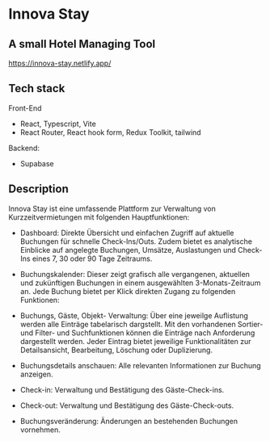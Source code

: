 # Innova Stay

## A small Hotel Managing Tool

https://innova-stay.netlify.app/

## Tech stack

Front-End

- React, Typescript, Vite
- React Router, React hook form, Redux Toolkit, tailwind

Backend:

- Supabase

## Description

Innova Stay ist eine umfassende Plattform zur Verwaltung von Kurzzeitvermietungen mit folgenden Hauptfunktionen:

- Dashboard: Direkte Übersicht und einfachen Zugriff auf aktuelle Buchungen für schnelle Check-Ins/Outs. Zudem bietet es analytische Einblicke auf angelegte Buchungen, Umsätze, Auslastungen und Check-Ins eines 7, 30 oder 90 Tage Zeitraums.

- Buchungskalender: Dieser zeigt grafisch alle vergangenen, aktuellen und zukünftigen Buchungen in einem ausgewählten 3-Monats-Zeitraum an. Jede Buchung bietet per Klick direkten Zugang zu folgenden Funktionen:

- Buchungs, Gäste, Objekt- Verwaltung: Über eine jeweilge Auflistung werden alle Einträge tabelarisch dargstellt. Mit den vorhandenen Sortier- und Filter- und Suchfunktionen können die Einträge nach Anforderung dargestellt werden. Jeder Eintrag bietet jeweilige Funktionalitäten zur Detailsansicht, Bearbeitung, Löschung oder Duplizierung.

- Buchungsdetails anschauen: Alle relevanten Informationen zur Buchung anzeigen.
- Check-in: Verwaltung und Bestätigung des Gäste-Check-ins.
- Check-out: Verwaltung und Bestätigung des Gäste-Check-outs.
- Buchungsveränderung: Änderungen an bestehenden Buchungen vornehmen.

##
